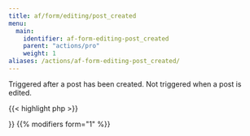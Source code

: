 ```yaml
---
title: af/form/editing/post_created
menu:
  main:
    identifier: af-form-editing-post_created
    parent: "actions/pro"
    weight: 1
aliases: /actions/af-form-editing-post_created/
---
```


Triggered after a post has been created. Not triggered when a post is edited.

{{< highlight php >}}
<?php

function form_post_created( $post, $form, $args ) {
    // Do something with the created post.
    // $post is a WP_Post object.
}
add_action( 'af/form/editing/post_created/key=FORM_KEY', 'form_post_created', 10, 3 );

{{< / highlight >}}

{{% modifiers form="1" %}}
